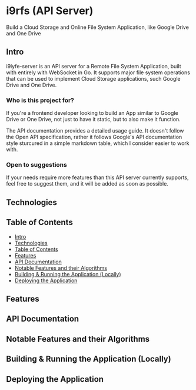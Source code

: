 # i9rfs (API Server)

Build a Cloud Storage and Online File System Application, like Google Drive and One Drive

## Intro

i9lyfe-server is an API server for a Remote File System Application, built with entirely with WebSocket in Go. It supports major file system operations that can be used to implement Cloud Storage applications, such Google Drive and One Drive.

### Who is this project for?

If you're a frontend developer looking to build an App similar to Google Drive or One Drive, not just to have it static, but to also make it function.

The API documentation provides a detailed usage guide. It doesn't follow the Open API specification, rather it follows Google's API documentation style sturcured in a simple markdown table, which I consider easier to work with.

### Open to suggestions

If your needs require more features than this API server currently supports, feel free to suggest them, and it will be added as soon as possible.

## Technologies

## Table of Contents

- [Intro](#intro)
- [Technologies](#technologies)
- [Table of Contents](#table-of-contents)
- [Features](#features)
- [API Documentation](#api-documentation)
- [Notable Features and their Algorithms](#notable-features-and-their-algorithms)
- [Building & Running the Application (Locally)](#building--running-the-application-locally)
- [Deploying the Application](#deploying-the-application)

## Features

## API Documentation

## Notable Features and their Algorithms

## Building & Running the Application (Locally)

## Deploying the Application
